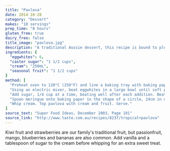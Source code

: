 ```yaml
---
title: "Pavlova"
date: 2014-10-28
category: "Dessert"
makes: "10 servings"
prep_time: "8 hours"
gluten_free: true
dairy_free: false
title_image: "pavlova.jpg"
description: "A traditional Aussie dessert, this recipe is bound to please."
ingredients: {
  "eggwhites": 6,
  "caster sugar": "1 1/2 cups",
  "cream": "250mL",
  "seasonal fruit": "1 1/2 cups"
}
method: [
  "Preheat oven to 120°C (250°F) and line a baking tray with baking paper.",
  "Using an electric mixer, beat eggwhites in a large bowl until soft peaks form.",
  "Add sugar, 1/4 cup at a time, beating well after each addition. Beat for 10 additional minutes, or until sugar has dissolved.",
  "Spoon meringue onto baking paper in the shape of a circle, 24cm in diameter. Bake for 1 to 1 1/2 hours, or until dry and crisp. Cool in oven.",
  "Whip cream. Top pavlova with cream and fruit. Serve."
]
source_text: "Super Food Ideas, December 2003, Page 101"
source_link: "http://www.taste.com.au/recipes/8237/tropical+pavlova"
---
```

Kiwi fruit and strawberries are our family's traditional fruit, but
passionfruit, mango, blueberries and bananas are also common. Add vanilla and
a tablespoon of sugar to the cream before whipping for an extra sweet treat.
